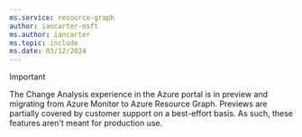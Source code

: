 ```yaml
---
ms.service: resource-graph
author: iancarter-msft
ms.author: iancarter
ms.topic: include
ms.date: 03/12/2024
---
```


> [!IMPORTANT]
> The Change Analysis experience in the Azure portal is in preview and migrating from Azure Monitor to Azure Resource Graph. Previews are partially covered by customer support on a best-effort basis. As such, these features aren't meant for production use.